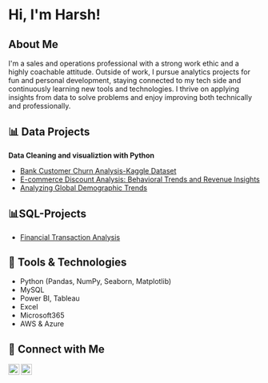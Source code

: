 <h1>Hi, I'm Harsh!<br/></h1>

<h2> About Me</h2>

I'm a sales and operations professional with a strong work ethic and a highly coachable attitude. Outside of work, I pursue analytics projects for fun and personal development, staying connected to my tech side and continuously learning new tools and technologies. I thrive on applying insights from data to solve problems and enjoy improving both technically and professionally.

<h2>📊 Data Projects</h2>

<b>Data Cleaning and visualiztion with Python</b>
 -  [Bank Customer Churn Analysis-Kaggle Dataset](https://github.com/Sehrawatharsh/BankCustomerChurnAnalyisis)
 -  [E-commerce Discount Analysis: Behavioral Trends and Revenue Insights](https://github.com/Sehrawatharsh/EcomDiscountAnalysis)
 - [Analyzing Global Demographic Trends](https://github.com/Sehrawatharsh/GlobalTrends/tree/main)

## <b>📊SQL-Projects</b>
   - [Financial Transaction Analysis](https://github.com/Sehrawatharsh/FinancialTransactionAnalysis)

<h2>🧰 Tools & Technologies</h2>

- Python (Pandas, NumPy, Seaborn, Matplotlib)  
- MySQL  
- Power BI, Tableau  
- Excel
- Microsoft365
- AWS & Azure

<h2>🤝 Connect with Me</h2>

[<img align="left" alt="LinkedIn" width="22px" src="https://cdn.jsdelivr.net/npm/simple-icons@v3/icons/linkedin.svg" />](https://www.linkedin.com/in/Sehrawatharsh)
[<img align="left" alt="Email" width="22px" src="https://cdn.jsdelivr.net/npm/simple-icons@v3/icons/gmail.svg" />](mailto:hsehrawat.ind@gmail.com)

